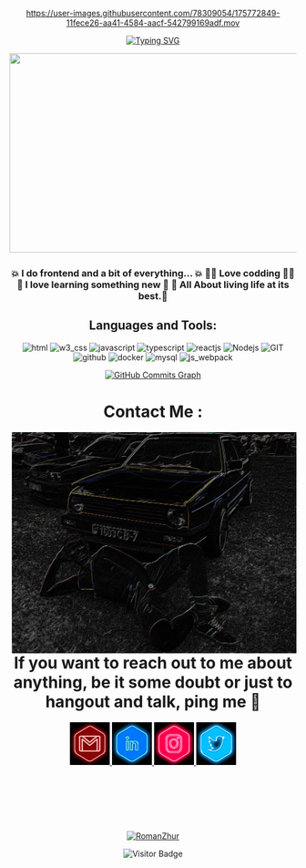 <div align="center">

https://user-images.githubusercontent.com/78309054/175772849-11fece26-aa41-4584-aacf-542799169adf.mov

[![Typing SVG](https://readme-typing-svg.herokuapp.com?font=Grechen+Fuemen&size=50&color=05D9E8&duration=7000&center=true&vCenter=true&multiline=true&width=900&height=150&lines=HI,+I'm+Roman+Zhur;Welcome+To+My+GitHub+Profile)](https://git.io/typing-svg)

<img width="750" height="350" src="assets/img/retrowave.gif"/>


<h3>💥 I do frontend and a bit of everything... 💥
👨‍💻 Love codding 👨‍💻 
🙈 I love learning something new 🙈
🥳 All About living life at its best.🥳 </h3>

<h2>Languages and Tools:</h2>

<p align="center">
      <img src="https://www.vectorlogo.zone/logos/w3_html5/w3_html5-icon.svg" alt="html" width="60" height="60"/>
      <img src="https://www.vectorlogo.zone/logos/w3_css/w3_css-icon.svg" alt="w3_css" width="60" height="60"/>
      <img src="https://www.vectorlogo.zone/logos/javascript/javascript-icon.svg" alt="javascript" width="60" height="60"/>
      <img src="https://www.vectorlogo.zone/logos/typescriptlang/typescriptlang-icon.svg" alt="typescript" width="60" height="60"/>
      <img src="https://www.vectorlogo.zone/logos/reactjs/reactjs-icon.svg" alt="reactjs" width="60" height="60"/>
      <img src="https://www.vectorlogo.zone/logos/nodejs/nodejs-icon.svg" alt="Nodejs" width="60" height="60"/>
      <img src="https://www.vectorlogo.zone/logos/git-scm/git-scm-icon.svg" alt="GIT" width="60" height="60"/> 
      <img src="https://www.vectorlogo.zone/logos/github/github-icon.svg" alt="github" width="60" height="60"/>
      <img src="https://www.vectorlogo.zone/logos/docker/docker-official.svg" alt="docker" width="60" height="60"/>
      <img src="https://www.vectorlogo.zone/logos/mysql/mysql-icon.svg" alt="mysql" width="60" height="60"/>
      <img src="https://www.vectorlogo.zone/logos/js_webpack/js_webpack-icon.svg" alt="js_webpack" width="60" height="60"/>
</p>

<a href="http://www.github.com/RomeZhur"><img src="https://activity-graph.herokuapp.com/graph?username=RomeZhur&bg_color=0d1117&color=05d9e8&line=05d9e8&point=ff2a6d&area_color=d1f7ff&area=true&hide_border=true&custom_title=Rome`s%20commits%20graph" alt="GitHub Commits Graph" /></a>

# Contact Me :
 
<img hight="300" width="500" align="right" src="assets/img/awesome.jpg" alt="awesome">

# If you want to reach out to me about anything, be it some doubt or just to hangout and talk, ping me 🤙

<a href="mailto:roman.edyardovich@gmail.com">
 <img hight="70" width="70" src="assets/icons/Gmail.gif" alt="Gmail"/>
</a>

<a href="https://www.linkedin.com/in/romanzhur/">
  <img hight="70" width="70" src="assets/icons/LinkedIn.gif" alt="Linkedin"/>
</a>

<a href="https://www.instagram.com/roman.edyardovich/">
  <img hight="70" width="70" src="assets/icons/Instagram.gif" alt="Instagram"/>
</a>

<a href="https://twitter.com/Roman_Zhur">
  <img hight="70" width="70" src="assets/icons/Twitter.gif" alt="Twitter"/>
</a>
 </p>
</br>
</br>
</br>
</br>
</br>

<a href="https://www.buymeacoffee.com/romanedyarP"> <img src="https://cdn.buymeacoffee.com/buttons/v2/default-orange.png" height="50" width="210" alt="RomanZhur"/></a>

![Visitor Badge](https://visitor-badge.laobi.icu/badge?page_id=RomeZhur.RomeZhur)
</div>



